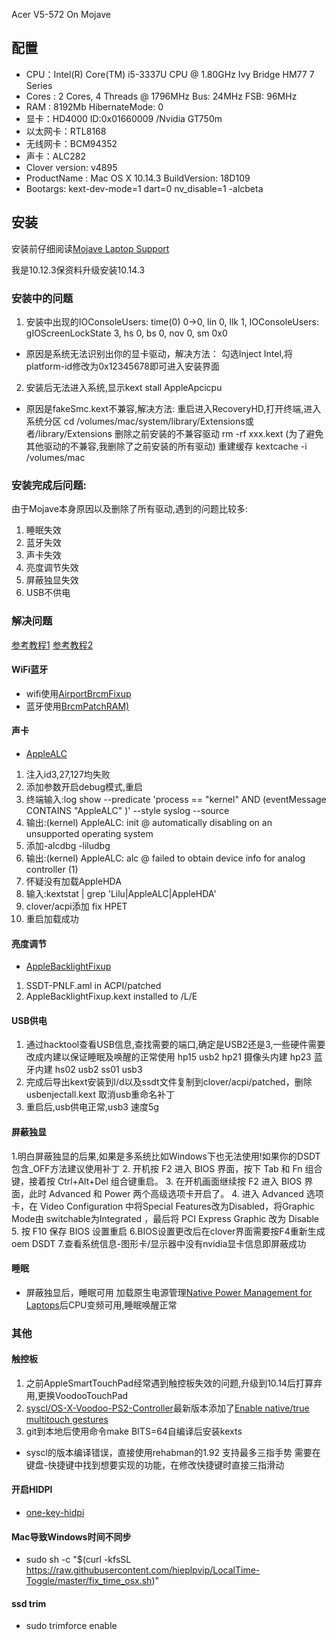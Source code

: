 Acer V5-572 On Mojave

## 配置

- CPU：Intel(R) Core(TM) i5-3337U CPU @ 1.80GHz Ivy Bridge HM77 7 Series
- Cores : 2 Cores, 4 Threads @ 1796MHz Bus: 24MHz FSB: 96MHz
- RAM : 8192Mb HibernateMode: 0
- 显卡：HD4000 ID:0x01660009 /Nvidia GT750m
- 以太网卡：RTL8168
- 无线网卡：BCM94352
- 声卡：ALC282
- Clover version: v4895
- ProductName  : Mac OS X 10.14.3 BuildVersion: 18D109
- Bootargs: kext-dev-mode=1 dart=0 nv_disable=1 -alcbeta 


## 安装
安装前仔细阅读[Mojave Laptop Support](https://www.tonymacx86.com/forums/mojave-laptop-support.196/)

我是10.12.3保资料升级安装10.14.3

### 安装中的问题

1. 安装中出现的IOConsoleUsers: time(0) 0->0, lin 0, llk 1, IOConsoleUsers: gIOScreenLockState 3, hs 0, bs 0, nov 0, sm 0x0
- 原因是系统无法识别出你的显卡驱动，解决方法：
勾选Inject Intel,将platform-id修改为0x12345678即可进入安装界面

2. 安装后无法进入系统,显示kext stall AppleApcicpu
- 原因是fakeSmc.kext不兼容,解决方法:
重启进入RecoveryHD,打开终端,进入系统分区
cd /volumes/mac/system/library/Extensions或者/library/Extensions
删除之前安装的不兼容驱动
rm -rf xxx.kext
(为了避免其他驱动的不兼容,我删除了之前安装的所有驱动)
重建缓存
kextcache -i /volumes/mac


### 安装完成后问题:
由于Mojave本身原因以及删除了所有驱动,遇到的问题比较多:
1. 睡眠失效
2. 蓝牙失效
3. 声卡失效
4. 亮度调节失效
5. 屏蔽独显失效
6. USB不供电


### 解决问题
[参考教程1](https://www.tonymacx86.com/threads/an-idiots-guide-to-lilu-and-its-plug-ins.260063/)
[参考教程2](https://www.tonymacx86.com/threads/faq-read-first-laptop-frequent-questions.164990/)


#### WiFi蓝牙
- wifi使用[AirportBrcmFixup](https://github.com/acidanthera/AirportBrcmFixup)
- 蓝牙使用[BrcmPatchRAM)](https://github.com/RehabMan/OS-X-BrcmPatchRAM)

####  声卡
- [AppleALC](https://github.com/acidanthera/AppleALC)
1. 注入id3,27,127均失败
2. 添加参数开启debug模式,重启
3. 终端输入:log show --predicate 'process == "kernel" AND (eventMessage CONTAINS "AppleALC" )' --style syslog --source
4. 输出:(kernel) AppleALC: init @ automatically disabling on an unsupported operating system
5. 添加-alcdbg -liludbg
6. 输出:(kernel) AppleALC:     alc @ failed to obtain device info for analog controller (1)
7. 怀疑没有加载AppleHDA
8. 输入:kextstat | grep 'Lilu\|AppleALC\|AppleHDA'
9. clover/acpi添加 fix HPET 
10. 重启加载成功


#### 亮度调节
- [AppleBacklightFixup](https://bitbucket.org/RehabMan/applebacklightfixup/downloads/)
1. SSDT-PNLF.aml in ACPI/patched
2. AppleBacklightFixup.kext installed to /L/E


#### USB供电 

1.  通过hacktool查看USB信息,查找需要的端口,确定是USB2还是3,一些硬件需要改成内建以保证睡眠及唤醒的正常使用
hp15 usb2
hp21 摄像头内建
hp23 蓝牙内建
hs02 usb2
ss01 usb3  
2. 完成后导出kext安装到l/d以及ssdt文件复制到clover/acpi/patched，删除usbenjectall.kext 取消usb重命名补丁
3. 重启后,usb供电正常,usb3 速度5g


#### 屏蔽独显
1.明白屏蔽独显的后果,如果是多系统比如Windows下也无法使用!如果你的DSDT包含_OFF方法建议使用补丁
2. 开机按 F2 进入 BIOS 界面，按下 Tab 和 Fn 组合键，接着按 Ctrl+Alt+Del 组合键重启。
3. 在开机画面继续按 F2 进入 BIOS 界面，此时 Advanced 和 Power 两个高级选项卡开启了。
4. 进入 Advanced 选项卡，在 Video Configuration 中将Special Features改为Disabled，将Graphic Mode由 switchable为Integrated ，最后将 PCI Express Graphic 改为 Disable 
5. 按 F10 保存 BIOS 设置重启
6.BIOS设置更改后在clover界面需要按F4重新生成oem DSDT
7.查看系统信息-图形卡/显示器中没有nvidia显卡信息即屏蔽成功

#### 睡眠
* 屏蔽独显后，睡眠可用
加载原生电源管理[Native Power Management for Laptops](https://www.tonymacx86.com/threads/guide-native-power-management-for-laptops.175801/)后CPU变频可用,睡眠唤醒正常

### 其他
####  触控板 
1. 之前AppleSmartTouchPad经常遇到触控板失效的问题,升级到10.14后打算弃用,更换VoodooTouchPad
2. [syscl/OS-X-Voodoo-PS2-Controller](https://github.com/syscl/OS-X-Voodoo-PS2-Controller)最新版本添加了[Enable native/true multitouch gestures](https://github.com/syscl/OS-X-Voodoo-PS2-Controller/pull/10)
3. git到本地后使用命令make BITS=64自编译后安装kexts
* syscl的版本编译错误，直接使用rehabman的1.92
支持最多三指手势
需要在键盘-快捷键中找到想要实现的功能，在修改快捷键时直接三指滑动

#### 开启HIDPI
- [one-key-hidpi](https://github.com/xzhih/one-key-hidpi/blob/master/README-zh.md)

#### Mac导致Windows时间不同步
* sudo sh -c "$(curl -kfsSL https://raw.githubusercontent.com/hieplpvip/LocalTime-Toggle/master/fix_time_osx.sh)"

#### ssd trim
* sudo trimforce enable
 
